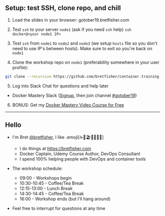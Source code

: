 ## Setup: test SSH, clone repo, and chill

1. Load the slides in your browser: gotober19.bretfisher.com

2. Test `ssh` to your server `node1` (ask if you need `ssh` help) 
`ssh docker@<your node1 IP>`

3. Test `ssh` from `node1` to `node2` and `node3` 
(we setup `hosts` file so you don't need to use IP's between hosts). 
Make sure to exit so you're back on `node1`

4. Clone the workshop repo on `node1` (preferability somewhere in your user profile): 
```bash
git clone --recursive https://github.com/bretfisher/container.training.git
```

5. Log into Slack Chat for questions and help later
  - Docker Mastery Slack ([Signup](https://chat.dockermastery.com), then join channel [#gotober19](https://dockermastery.slack.com/messages/CPC8ML6PJ/))

6. BONUS: Get my [Docker Mastery Video Course for Free](https://www.udemy.com/docker-mastery/?couponCode=GOTOBER19)
  
---

## Hello

 - I'm Bret [@bretfisher](https://twitter.com/bretfisher), I like .emoji[☕🥂🏖️🥃🏋️‍♂️🐳]
   - I do things at https://bretfisher.com
   - Docker Captain, Udemy Course Author, DevOps Consultant
   - I spend 100% helping people with DevOps and container tools

- The workshop schedule:
  
  - 09:00 - Workshops begin
  - 10:30-10:45 - Coffee/Tea Break
  - 12:15-13:00 - Lunch Break
  - 14:30-14:45 - Coffee/Tea Break
  - 16:00 - Workshop ends (but I'll hang around)

- Feel free to interrupt for questions at any time


